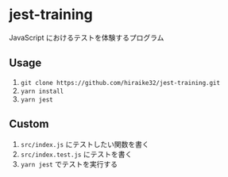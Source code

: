 # jest-training

JavaScript におけるテストを体験するプログラム

## Usage

1. `git clone https://github.com/hiraike32/jest-training.git`
2. `yarn install`
3. `yarn jest`

## Custom

1. `src/index.js` にテストしたい関数を書く
2. `src/index.test.js` にテストを書く
3. `yarn jest` でテストを実行する
